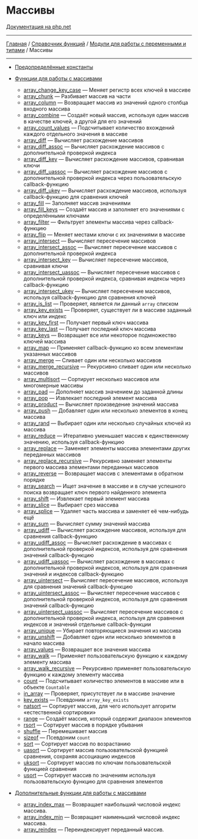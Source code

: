 # Массивы

[Документация на php.net](https://www.php.net/manual/ru/book.array.php)

---

[Главная](../../../README.md) / [Справочник функций](../../funcref.md) /
[Модули для работы с переменными и типами](../vartype.md) / Массивы

---

-   [Предопределённые константы](./array/constants.md)
-   [Функции для работы с массивами](./array/func.md)

    -   [array_change_key_case](./array/func/array_change_key_case.md) &mdash; Меняет регистр всех
        ключей в массиве
    -   [array_chunk](./array/func/array_chunk.md) &mdash; Разбивает массив на части
    -   [array_column](./array/func/array_column.md) &mdash; Возвращает массив из значений одного
        столбца входного массива
    -   [array_combine](./array/func/array_combine.md) &mdash; Создаёт новый массив, используя один
        массив в качестве ключей, а другой для его значений
    -   [array_count_values](./array/func/array_count_values.md) &mdash; Подсчитывает количество
        вхождений каждого отдельного значения в массиве
    -   [array_diff](./array/func/array_diff.md) &mdash; Вычисляет расхождение массивов
    -   [array_diff_assoc](./array/func/array_diff_assoc.md) &mdash; Вычисляет расхождение массивов
        с дополнительной проверкой индекса
    -   [array_diff_key](./array/func/array_diff_key.md) &mdash; Вычисляет расхождение массивов,
        сравнивая ключи
    -   [array_diff_uassoc](./array/func/array_diff_uassoc.md) &mdash; Вычисляет расхождение
        массивов с дополнительной проверкой индекса через пользовательскую callback-функцию
    -   [array_diff_ukey](./array/func/array_diff_ukey.md) &mdash; Вычисляет расхождение массивов,
        используя callback-функцию для сравнения ключей
    -   [array_fill](./array/func/array_fill.md) &mdash; Заполняет массив значениями
    -   [array_fill_keys](./array/func/array_fill_keys.md) &mdash; Создаёт массив и заполняет его
        значениями с определёнными ключами
    -   [array_filter](./array/func/array_filter.md) &mdash; Фильтрует элементы массива через
        callback-функцию
    -   [array_flip](./array/func/array_flip.md) &mdash; Меняет местами ключи с их значениями в
        массиве
    -   [array_intersect](./array/func/array_intersect.md) &mdash; Вычисляет пересечение массивов
    -   [array_intersect_assoc](./array/func/array_intersect_assoc.md) &mdash; Вычисляет пересечение
        массивов с дополнительной проверкой индекса
    -   [array_intersect_key](./array/func/array_intersect_key.md) &mdash; Вычисляет пересечение
        массивов, сравнивая ключи
    -   [array_intersect_uassoc](./array/func/array_intersect_uassoc.md) &mdash; Вычисляет
        пересечение массивов с дополнительной проверкой индекса, сравнивая индексы через
        callback-функцию
    -   [array_intersect_ukey](./array/func/array_intersect_ukey.md) &mdash; Вычисляет пересечение
        массивов, используя callback-функцию для сравнения ключей
    -   [array_is_list](./array/func/array_is_list.md) &mdash; Проверяет, является ли данный `array`
        списком
    -   [array_key_exists](./array/func/array_key_exists.md) &mdash; Проверяет, существует ли в
        массиве заданный ключ или индекс
    -   [array_key_first](./array/func/array_key_first.md) &mdash; Получает первый ключ массива
    -   [array_key_last](./array/func/array_key_last.md) &mdash; Получает последний ключ массива
    -   [array_keys](./array/func/array_keys.md) &mdash; Возвращает все или некоторое подмножество
        ключей массива
    -   [array_map](./array/func/array_map.md) &mdash; Применяет callback-функцию ко всем элементам
        указанных массивов
    -   [array_merge](./array/func/array_merge.md) &mdash; Сливает один или несколько массивов
    -   [array_merge_recursive](./array/func/array_merge_recursive.md) &mdash; Рекурсивно сливает
        один или несколько массивов
    -   [array_multisort](./array/func/array_multisort.md) &mdash; Сортирует несколько массивов или
        многомерные массивы
    -   [array_pad](./array/func/array_pad.md) &mdash; Дополняет массив значением до заданной длины
    -   [array_pop](./array/func/array_pop.md) &mdash; Извлекает последний элемент массива
    -   [array_product](./array/func/array_product.md) &mdash; Вычисляет произведение значений
        массива
    -   [array_push](./array/func/array_push.md) &mdash; Добавляет один или несколько элементов в
        конец массива
    -   [array_rand](./array/func/array_rand.md) &mdash; Выбирает один или несколько случайных
        ключей из массива
    -   [array_reduce](./array/func/array_reduce.md) &mdash; Итеративно уменьшает массив к
        единственному значению, используя callback-функцию
    -   [array_replace](./array/func/array_replace.md) &mdash; Заменяет элементы массива элементами
        других переданных массивов
    -   [array_replace_recursive](./array/func/array_replace_recursive.md) &mdash; Рекурсивно
        заменяет элементы первого массива элементами переданных массивов
    -   [array_reverse](./array/func/array_reverse.md) &mdash; Возвращает массив с элементами в
        обратном порядке
    -   [array_search](./array/func/array_search.md) &mdash; Ищет значение в массиве и в случае
        успешного поиска возвращает ключ первого найденного элемента
    -   [array_shift](./array/func/array_shift.md) &mdash; Извлекает первый элемент массива
    -   [array_slice](./array/func/array_slice.md) &mdash; Выбирает срез массива
    -   [array_splice](./array/func/array_splice.md) &mdash; Удаляет часть массива и заменяет её
        чем-нибудь ещё
    -   [array_sum](./array/func/array_sum.md) &mdash; Вычисляет сумму значений массива
    -   [array_udiff](./array/func/array_udiff.md) &mdash; Вычисляет расхождение массивов, используя
        для сравнения callback-функцию
    -   [array_udiff_assoc](./array/func/array_udiff_assoc.md) &mdash; Вычисляет расхождение в
        массивах с дополнительной проверкой индексов, используя для сравнения значений
        callback-функцию
    -   [array_udiff_uassoc](./array/func/array_udiff_uassoc.md) &mdash; Вычисляет расхождение в
        массивах с дополнительной проверкой индексов, используя для сравнения значений и индексов
        callback-функцию
    -   [array_uintersect](./array/func/array_uintersect.md) &mdash; Вычисляет пересечение массивов,
        используя для сравнения значений callback-функцию
    -   [array_uintersect_assoc](./array/func/array_uintersect_assoc.md) &mdash; Вычисляет
        пересечение массивов с дополнительной проверкой индексов, используя для сравнения значений
        callback-функцию
    -   [array_uintersect_uassoc](./array/func/array_uintersect_uassoc.md) &mdash; Вычисляет
        пересечение массивов с дополнительной проверкой индекса, используя для сравнения индексов и
        значений отдельные callback-функции
    -   [array_unique](./array/func/array_unique.md) &mdash; Убирает повторяющиеся значения из
        массива
    -   [array_unshift](./array/func/array_unshift.md) &mdash; Добавляет один или несколько
        элементов в начало массива
    -   [array_values](./array/func/array_values.md) &mdash; Возвращает все значения массива
    -   [array_walk](./array/func/array_walk.md) &mdash; Применяет пользовательскую функцию к
        каждому элементу массива
    -   [array_walk_recursive](./array/func/array_walk_recursive.md) &mdash; Рекурсивно применяет
        пользовательскую функцию к каждому элементу массива
    -   [count](./array/func/count.md) &mdash; Подсчитывает количество элементов в массиве или в
        объекте `Countable`
    -   [in_array](./array/func/in_array.md) &mdash; Проверяет, присутствует ли в массиве значение
    -   [key_exists](./array/func/key_exists.md) &mdash; Псевдоним `array_key_exists`
    -   [natsort](./array/func/natsort.md) &mdash; Сортирует массив, для чего использует алгоритм
        «естественной сортировки»
    -   [range](./array/func/range.md) &mdash; Создаёт массив, который содержит диапазон элементов
    -   [rsort](./array/func/rsort.md) &mdash; Сортирует массив в порядке убывания
    -   [shuffle](./array/func/shuffle.md) &mdash; Перемешивает массив
    -   [sizeof](./array/func/sizeof.md) &mdash; Псевдоним `count`
    -   [sort](./array/func/sort.md) &mdash; Сортирует массив по возрастанию
    -   [uasort](./array/func/uasort.md) &mdash; Сортирует массив пользовательской функцией
        сравнения, сохраняя ассоциацию индексов
    -   [uksort](./array/func/uksort.md) &mdash; Сортирует массив по ключам пользовательской
        функцией сравнения
    -   [usort](./array/func/usort.md) &mdash; Сортирует массив по значениям используя
        пользовательскую функцию для сравнения элементов

-   [Дополнительные функции для работы с массивами](./array/other.md)

    -   [array_index_max](./array/other/array_index_max.md) &mdash; Возвращает наибольший числовой
        индекс массива.
    -   [array_index_min](./array/other/array_index_min.md) &mdash; Возвращает наименьший числовой
        индекс массива.
    -   [array_reindex](./array/other/array_reindex.md) &mdash; Переиндексирует переданный массив.
